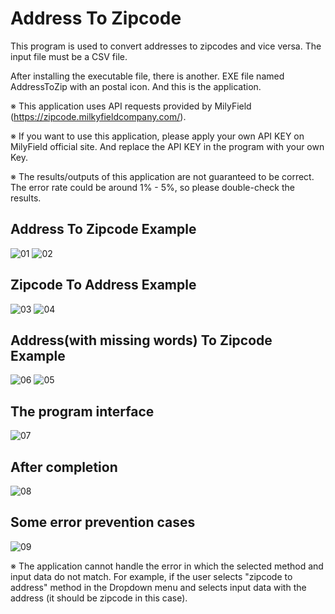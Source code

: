 # Address To Zipcode

This program is used to convert addresses to zipcodes and vice versa. The input file must be a CSV file.

After installing the executable file, there is another. EXE file named AddressToZip with an postal icon. And this is the application.

※ This application uses API requests provided by MilyField (https://zipcode.milkyfieldcompany.com/).

※ If you want to use this application, please apply your own API KEY on MilyField official site. And replace the API KEY in the program with your own Key.

※ The results/outputs of this application are not guaranteed to be correct. The error rate could be around 1% - 5%, so please double-check the results.

## Address To Zipcode Example
![01](https://github.com/Milkyway1997/Simple-Python-Applications/assets/73594399/ba282efe-4522-4ccc-9ba4-3a3c7c123bd7)
![02](https://github.com/Milkyway1997/Simple-Python-Applications/assets/73594399/196d42ed-810d-402a-a32c-3677d2ad524a)

## Zipcode To Address Example
![03](https://github.com/Milkyway1997/Simple-Python-Applications/assets/73594399/c7d78e4f-c33d-4f23-aabf-7e563cbfe3cc)
![04](https://github.com/Milkyway1997/Simple-Python-Applications/assets/73594399/6f4d11f4-45b6-4774-b636-5ce566ff1195)

## Address(with missing words) To Zipcode Example
![06](https://github.com/Milkyway1997/Simple-Python-Applications/assets/73594399/ea7eb4ff-0dc0-47d6-829e-d6d0c11cce6c)
![05](https://github.com/Milkyway1997/Simple-Python-Applications/assets/73594399/ede4a5c4-5207-479e-9e48-de6a2024e24c)

## The program interface
![07](https://github.com/Milkyway1997/Simple-Python-Applications/assets/73594399/28b79e1c-3c8b-45f7-b067-3efd60906141)

## After completion
![08](https://github.com/Milkyway1997/Simple-Python-Applications/assets/73594399/0c298efc-a455-4ea6-be06-b6fbd8cb024e)

## Some error prevention cases
![09](https://github.com/Milkyway1997/Simple-Python-Applications/assets/73594399/7604eb34-1c20-49bb-9f53-d7952ec0fd35)

※ The application cannot handle the error in which the selected method and input data do not match. For example, if the user selects "zipcode to address" method in the Dropdown menu and selects input data with the address (it should be zipcode in this case).
